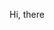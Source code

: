 Hi, there <img srt="https://media4.giphy.com/media/3o6fITLTkMNGRc6hs4/200.webp?cid=790b7611q0l5wzf1asjcls3g3q90tvhqd8ri88v4d8yh1u53&ep=v1_gifs_search&rid=200.webp&ct=g" width="30px">
